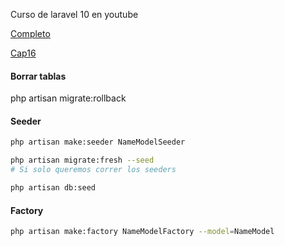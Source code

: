 Curso de laravel 10 en youtube

[Completo](https://www.youtube.com/watch?v=3e1IsZJuYAw&list=PLZ2ovOgdI-kWWS9aq8mfUDkJRfYib-SvF)

[Cap16](https://www.youtube.com/watch?v=bisZbFOB_Io&list=PLZ2ovOgdI-kWWS9aq8mfUDkJRfYib-SvF&index=17)

#### Borrar tablas 
php artisan migrate:rollback

#### Seeder

```bash
php artisan make:seeder NameModelSeeder

php artisan migrate:fresh --seed
# Si solo queremos correr los seeders

php artisan db:seed 
```

#### Factory

```bash
php artisan make:factory NameModelFactory --model=NameModel
 
```

